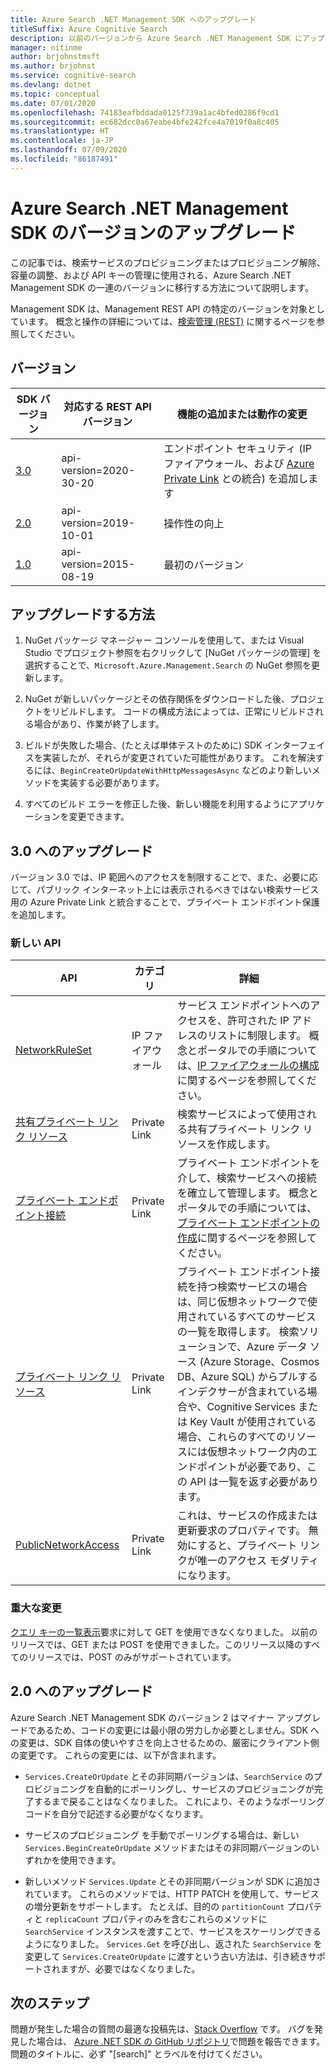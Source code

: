 ```yaml
---
title: Azure Search .NET Management SDK へのアップグレード
titleSuffix: Azure Cognitive Search
description: 以前のバージョンから Azure Search .NET Management SDK にアップグレードします。 移行に必要な新しい機能とコード変更について説明します。
manager: nitinme
author: brjohnstmsft
ms.author: brjohnst
ms.service: cognitive-search
ms.devlang: dotnet
ms.topic: conceptual
ms.date: 07/01/2020
ms.openlocfilehash: 74183eafbddada0125f739a1ac4bfed0286f9cd1
ms.sourcegitcommit: ec682dcc0a67eabe4bfe242fce4a7019f0a8c405
ms.translationtype: HT
ms.contentlocale: ja-JP
ms.lasthandoff: 07/09/2020
ms.locfileid: "86187491"
---
```

# <a name="upgrading-versions-of-the-azure-search-net-management-sdk"></a>Azure Search .NET Management SDK のバージョンのアップグレード

この記事では、検索サービスのプロビジョニングまたはプロビジョニング解除、容量の調整、および API キーの管理に使用される、Azure Search .NET Management SDK の一連のバージョンに移行する方法について説明します。

Management SDK は、Management REST API の特定のバージョンを対象としています。 概念と操作の詳細については、[検索管理 (REST)](https://docs.microsoft.com/rest/api/searchmanagement/) に関するページを参照してください。

## <a name="versions"></a>バージョン

| SDK バージョン | 対応する REST API バージョン | 機能の追加または動作の変更 |
|-------------|--------------------------------|-------------------------------------|
| [3.0](https://www.nuget.org/packages/Microsoft.Azure.Management.Search/3.0.0) | api-version=2020-30-20 | エンドポイント セキュリティ (IP ファイアウォール、および [Azure Private Link](../private-link/private-endpoint-overview.md) との統合) を追加します |
| [2.0](https://www.nuget.org/packages/Microsoft.Azure.Management.Search/2.0.0) | api-version=2019-10-01 | 操作性の向上 |
| [1.0](https://www.nuget.org/packages/Microsoft.Azure.Management.Search/1.0.1) | api-version=2015-08-19  | 最初のバージョン |

## <a name="how-to-upgrade"></a>アップグレードする方法

1. NuGet パッケージ マネージャー コンソールを使用して、または Visual Studio でプロジェクト参照を右クリックして [NuGet パッケージの管理] を選択することで、`Microsoft.Azure.Management.Search` の NuGet 参照を更新します。

1. NuGet が新しいパッケージとその依存関係をダウンロードした後、プロジェクトをリビルドします。 コードの構成方法によっては、正常にリビルドされる場合があり、作業が終了します。

1. ビルドが失敗した場合、(たとえば単体テストのために) SDK インターフェイスを実装したが、それらが変更されていた可能性があります。 これを解決するには、`BeginCreateOrUpdateWithHttpMessagesAsync` などのより新しいメソッドを実装する必要があります。

1. すべてのビルド エラーを修正した後、新しい機能を利用するようにアプリケーションを変更できます。 

## <a name="upgrade-to-30"></a>3\.0 へのアップグレード

バージョン 3.0 では、IP 範囲へのアクセスを制限することで、また、必要に応じて、パブリック インターネット上には表示されるべきではない検索サービス用の Azure Private Link と統合することで、プライベート エンドポイント保護を追加します。

### <a name="new-apis"></a>新しい API

| API | カテゴリ| 詳細 |
|-----|--------|------------------|
| [NetworkRuleSet](https://docs.microsoft.com/rest/api/searchmanagement/services/createorupdate#networkruleset) | IP ファイアウォール | サービス エンドポイントへのアクセスを、許可された IP アドレスのリストに制限します。 概念とポータルでの手順については、[IP ファイアウォールの構成](service-configure-firewall.md)に関するページを参照してください。 |
| [共有プライベート リンク リソース](https://docs.microsoft.com/rest/api/searchmanagement/sharedprivatelinkresources) | Private Link | 検索サービスによって使用される共有プライベート リンク リソースを作成します。  |
| [プライベート エンドポイント接続](https://docs.microsoft.com/rest/api/searchmanagement/privateendpointconnections) | Private Link | プライベート エンドポイントを介して、検索サービスへの接続を確立して管理します。 概念とポータルでの手順については、[プライベート エンドポイントの作成](service-create-private-endpoint.md)に関するページを参照してください。|
| [プライベート リンク リソース](https://docs.microsoft.com/rest/api/searchmanagement/privatelinkresources/) | Private Link | プライベート エンドポイント接続を持つ検索サービスの場合は、同じ仮想ネットワークで使用されているすべてのサービスの一覧を取得します。 検索ソリューションで、Azure データ ソース (Azure Storage、Cosmos DB、Azure SQL) からプルするインデクサーが含まれている場合や、Cognitive Services または Key Vault が使用されている場合、これらのすべてのリソースには仮想ネットワーク内のエンドポイントが必要であり、この API は一覧を返す必要があります。 |
| [PublicNetworkAccess](https://docs.microsoft.com/rest/api/searchmanagement/services/createorupdate#publicnetworkaccess)| Private Link | これは、サービスの作成または更新要求のプロパティです。 無効にすると、プライベート リンクが唯一のアクセス モダリティになります。 |

### <a name="breaking-changes"></a>重大な変更

[クエリ キーの一覧表示](https://docs.microsoft.com/rest/api/searchmanagement/querykeys/listbysearchservice)要求に対して GET を使用できなくなりました。 以前のリリースでは、GET または POST を使用できました。このリリース以降のすべてのリリースでは、POST のみがサポートされています。 

## <a name="upgrade-to-20"></a>2\.0 へのアップグレード

Azure Search .NET Management SDK のバージョン 2 はマイナー アップグレードであるため、コードの変更には最小限の労力しか必要としません。SDK への変更は、SDK 自体の使いやすさを向上させるための、厳密にクライアント側の変更です。 これらの変更には、以下が含まれます。

* `Services.CreateOrUpdate` とその非同期バージョンは、`SearchService` のプロビジョニングを自動的にポーリングし、サービスのプロビジョニングが完了するまで戻ることはなくなりました。 これにより、そのようなポーリング コードを自分で記述する必要がなくなります。

* サービスのプロビジョニング を手動でポーリングする場合は、新しい `Services.BeginCreateOrUpdate` メソッドまたはその非同期バージョンのいずれかを使用できます。

* 新しいメソッド `Services.Update` とその非同期バージョンが SDK に追加されています。 これらのメソッドでは、HTTP PATCH を使用して、サービスの増分更新をサポートします。 たとえば、目的の `partitionCount` プロパティと `replicaCount` プロパティのみを含むこれらのメソッドに `SearchService` インスタンスを渡すことで、サービスをスケーリングできるようになりました。 `Services.Get` を呼び出し、返された `SearchService` を変更して `Services.CreateOrUpdate` に渡すという古い方法は、引き続きサポートされますが、必要ではなくなりました。 

## <a name="next-steps"></a>次のステップ

問題が発生した場合の質問の最適な投稿先は、[Stack Overflow](https://stackoverflow.com/questions/tagged/azure-cognitive-search?tab=Newest) です。 バグを発見した場合は、 [Azure .NET SDK の GitHub リポジトリ](https://github.com/Azure/azure-sdk-for-net/issues)で問題を報告できます。 問題のタイトルに、必ず "[search]" とラベルを付けてください。

